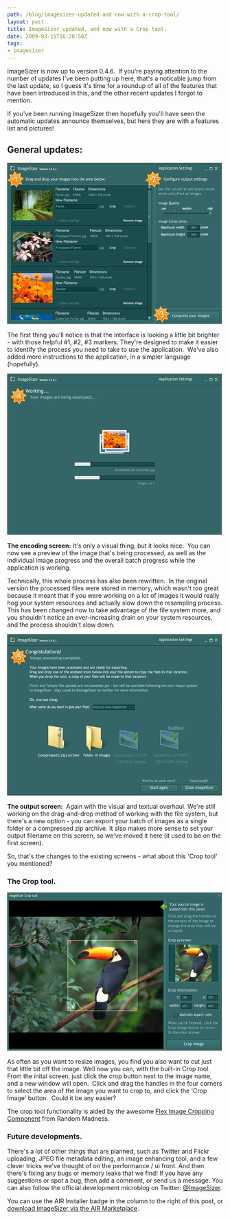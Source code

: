 ```yaml
---
path: /blog/imagesizer-updated-and-now-with-a-crop-tool/
layout: post
title: ImageSizer updated, and now with a Crop tool.
date: 2009-03-15T16:28:50Z
tags:
- imagesizer
---
```


ImageSizer is now up to version 0.4.6.  If you're paying attention to the number of updates I've been putting up here, that's a noticable jump from the last update, so I guess it's time for a roundup of all of the features that have been introduced in this, and the other recent updates I forgot to mention.

If you've been running ImageSizer then hopefully you'll have seen the automatic updates announce themselves, but here they are with a features list and pictures!

## General updates:

![ImageSizer version 0.4.6](imagesizer_main.jpg)

The first thing you'll notice is that the interface is looking a little bit brighter - with those helpful #1, #2, #3 markers. They're designed to make it easier to identify the process you need to take to use the application.  We've also added more instructions to the application, in a simpler language (hopefully).

![ImageSizer - encoding screen](imagesizer_encoding.jpg)

**The encoding screen:** It's only a visual thing, but it looks nice.  You can now see a preview of the image that's being processed, as well as the individual image progress and the overall batch progress while the application is working.

Technically, this whole process has also been rewritten.  In the original version the processed files were stored in memory, which wasn't too great because it meant that if you were working on a lot of images it would really hog your system resources and actually slow down the resampling process. This has been changed now to take advantage of the file system more, and you shouldn't notice an ever-increasing drain on your system resources, and the process shouldn't slow down.

![ImageSizer output screen.](imagesizer_output.jpg)

**The output screen:**  Again with the visual and textual overhaul. We're still working on the drag-and-drop method of working with the file system, but there's a new option - you can export your batch of images as a single folder or a compressed zip archive. It also makes more sense to set your output filename on this screen, so we've moved it here (it used to be on the first screen).

So, that's the changes to the existing screens - what about this 'Crop tool' you mentioned?

### The Crop tool.

![ImageSizer Crop tool](imagesizer_crop_tool.jpg)

As often as you want to resize images, you find you also want to cut just that little bit off the image. Well now you can, with the built-in Crop tool. From the inital screen, just click the crop button next to the image name, and a new window will open.  Click and drag the handles in the four corners to select the area of the image you want to crop to, and click the 'Crop Image' button.  Could it be any easier?

The crop tool functionality is aided by the awesome [Flex Image Cropping Component](http://blog.mediablur.com/2008/02/20/flex-image-cropping-component/) from Random Madness.

### Future developments.

There's a lot of other things that are planned, such as Twitter and Flickr uploading, JPEG file metadata editing, an image enhancing tool, and a few clever tricks we've thought of on the performance / ui front. And then there's fixing any bugs or memory leaks that we find! If you have any suggestions or spot a bug, then add a comment, or send us a message. You can also follow the official development microblog on Twitter: [@ImageSizer](http://twitter.com/ImageSizer).

You can use the AIR Installer badge in the column to the right of this post, or [download ImageSizer via the AIR Marketplace](http://www.adobe.com/cfusion/marketplace/index.cfm?event=marketplace.offering&offeringid=10740&marketplaceid=1).